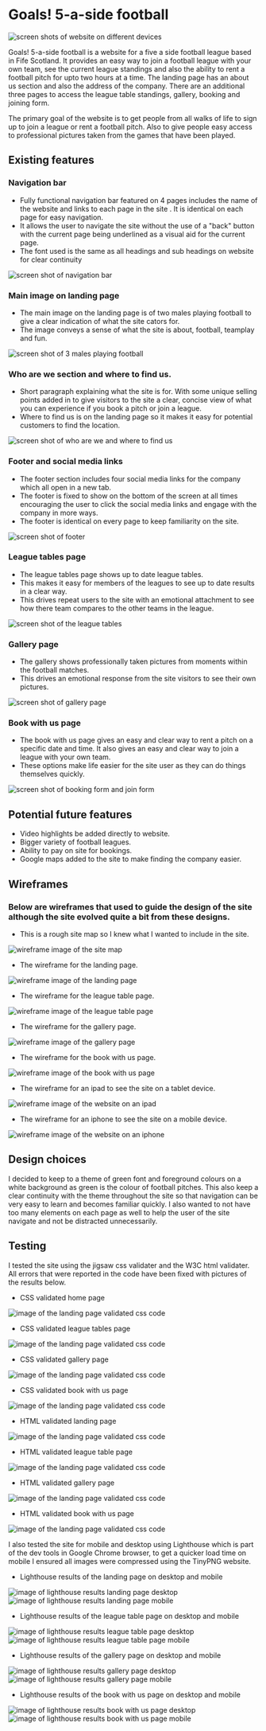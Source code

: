 # Goals! 5-a-side football

![screen shots of website on different devices](./assets/images/website-screenshot-on-devices.png)

Goals! 5-a-side football is a website for a five a side football league based in Fife Scotland. It provides an easy way to join a football league with your own team, see the current league standings and also the ability to rent a football pitch for upto two hours at a time. The landing page has an about us section and also the address of the company. There are an additional three pages to access the league table standings, gallery, booking and joining form.

The primary goal of the website is to get people from all walks of life to sign up to join a league or rent a football pitch. Also to give people easy access to professional pictures taken from the games that have been played. 

## Existing features

### Navigation bar

  * Fully functional navigation bar featured on 4 pages includes the name of the website and links to each page in the site . It is identical on each page for easy navigation.
  * It allows the user to navigate the site without the use of a "back" button with the current page being underlined as a visual aid for the current page.
  * The font used is the same as all headings and sub headings on website for clear continuity

![screen shot of navigation bar](./assets/images/header.png)

### Main image on landing page

  * The main image on the landing page is of two males playing football to give a clear indication of what the site cators for.
  * The image conveys a sense of what the site is about, football, teamplay and fun.

  ![screen shot of 3 males playing football](./assets/images/main-image.png)

### Who are we section and where to find us.

  * Short paragraph explaining what the site is for. With some unique selling points added in to give visitors to the site a clear, concise view of what you can experience if you book a pitch or join a league.
  * Where to find us is on the landing page so it makes it easy for potential customers to find the location.

  ![screen shot of who are we and where to find us](./assets/images/who-are-we-find-us.png)

### Footer and social media links

  * The footer section includes four social media links for the company which all open in a new tab.
  * The footer is fixed to show on the bottom of the screen at all times encouraging the user to click the social media links and engage with the company in more ways.
  * The footer is identical on every page to keep familiarity on the site.

  ![screen shot of footer](./assets/images/footer.png)

### League tables page

  * The league tables page shows up to date league tables.
  * This makes it easy for members of the leagues to see up to date results in a clear way.
  * This drives repeat users to the site with an emotional attachment to see how there team compares to the other teams in the league.

  ![screen shot of the league tables](./assets/images/league-tables.png)

### Gallery page
 
  * The gallery shows professionally taken pictures from moments within the football matches.
  * This drives an emotional response from the site visitors to see their own pictures.

  ![screen shot of gallery page](./assets/images/gallery-page.png)

### Book with us page
  
  * The book with us page gives an easy and clear way to rent a pitch on a specific date and time. It also gives an easy and clear way to join a league with your own team.
  * These options make life easier for the site user as they can do things themselves quickly.

  ![screen shot of booking form and join form](./assets/images/booking-page.png)

## Potential future features

  * Video highlights be added directly to website.
  * Bigger variety of football leagues.
  * Ability to pay on site for bookings.
  * Google maps added to the site to make finding the company easier.

## Wireframes 

 ### Below are wireframes that used to guide the design of the site although the site evolved quite a bit from these designs.

  * This is a rough site map so I knew what I wanted to include in the site.

  ![wireframe image of the site map](./assets/images/site-map-wireframe.png)

  * The wireframe for the landing page.

  ![wireframe image of the landing page](./assets/images/homepage-wireframe.png)

  * The wireframe for the league table page.

  ![wireframe image of the league table page](./assets/images/league-table-wireframe.png)

  * The wireframe for the gallery page.

  ![wireframe image of the gallery page](./assets/images/gallery-wireframe.png)

  * The wireframe for the book with us page.

  ![wireframe image of the book with us page](./assets/images/booking-wireframe.png)

  * The wireframe for an ipad to see the site on a tablet device.

  ![wireframe image of the website on an ipad](./assets/images/ipad-wireframe.png)

  * The wireframe for an iphone to see the site on a mobile device.

  ![wireframe image of the website on an iphone](./assets/images/iphone-wireframe.png)

## Design choices

   I decided to keep to a theme of green font and foreground colours on a white background as green is the colour of football pitches. This also keep a clear continuity with the theme throughout the site so that navigation can be very easy to learn and becomes familiar quickly. I also wanted to not have too many elements on each page as well to help the user of the site navigate and not be distracted unnecessarily.

## Testing
  
I tested the site using the jigsaw css validater and the W3C html validater. All errors that were reported in the code have been fixed with pictures of the results below.

  * CSS validated home page

  ![image of the landing page validated css code](./assets/images/css-validated-index-page.png)

  * CSS validated league tables page

  ![image of the landing page validated css code](./assets/images/css-validated-league-table-page.png)

  * CSS validated gallery page

  ![image of the landing page validated css code](./assets/images/css-validated-gallery-page.png)

  * CSS validated book with us page

  ![image of the landing page validated css code](./assets/images/css-validated-book-with-us-page.png)

  * HTML validated landing page 

  ![image of the landing page validated css code](./assets/images/html-validated-index-page.png)

  * HTML validated league table page

  ![image of the landing page validated css code](./assets/images/html-validated-league-table-page.png)

  * HTML validated gallery page

  ![image of the landing page validated css code](./assets/images/html-validated-gallery-page.png)

  * HTML validated book with us page

  ![image of the landing page validated css code](./assets/images/html-validated-book-with-us-page.png)

I also tested the site for mobile and desktop using Lighthouse which is part of the dev tools in Google Chrome browser, to get a quicker load time on mobile I ensured all images were compressed using the TinyPNG website.

  * Lighthouse results of the landing page on desktop and mobile

  ![image of lighthouse results landing page desktop](./assets/images/homepage-lighthouse.png)
  ![image of lighthouse results landing page mobile](./assets/images/homepage-lighthouse-mobile.png)
  
  * Lighthouse results of the league table page on desktop and mobile

  ![image of lighthouse results league table page desktop](./assets/images/league-table-lighthouse.png)
  ![image of lighthouse results league table page mobile](./assets/images/league-table-lighthouse-mobile.png)

  * Lighthouse results of the gallery page on desktop and mobile

  ![image of lighthouse results gallery page desktop](./assets/images/gallery-lighthouse.png)
  ![image of lighthouse results gallery page mobile](./assets/images/gallery-lighthouse-mobile.png)

  * Lighthouse results of the book with us page on desktop and mobile

  ![image of lighthouse results book with us page desktop](./assets/images/booking-lighthouse.png)
  ![image of lighthouse results book with us page mobile](./assets/images/booking-lighthouse-mobile.png)










